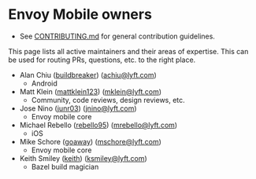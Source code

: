# Envoy Mobile owners

* See [CONTRIBUTING.md](CONTRIBUTING.md) for general contribution guidelines.

This page lists all active maintainers and their areas of expertise. This can be used for
routing PRs, questions, etc. to the right place.

* Alan Chiu ([buildbreaker](https://github.com/buildbreaker)) (achiu@lyft.com)
  * Android
* Matt Klein ([mattklein123](https://github.com/mattklein123)) (mklein@lyft.com)
  * Community, code reviews, design reviews, etc.
* Jose Nino ([junr03](https://github.com/junr03)) (jnino@lyft.com)
  * Envoy mobile core
* Michael Rebello ([rebello95](https://github.com/rebello95)) (mrebello@lyft.com)
  * iOS
* Mike Schore ([goaway](https://github.com/goaway)) (mschore@lyft.com)
  * Envoy mobile core
* Keith Smiley ([keith](https://github.com/keith)) (ksmiley@lyft.com)
  * Bazel build magician

